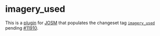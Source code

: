 # imagery_used

This is a [plugin] for [JOSM] that populates the changeset tag [`imagery_used`] pending [#11910].

[#11910]: https://josm.openstreetmap.de/ticket/11910
[`imagery_used`]: https://wiki.openstreetmap.org/wiki/Key:imagery%20used
[JOSM]: https://josm.openstreetmap.de
[plugin]: https://wiki.openstreetmap.org/wiki/JOSM/Plugins
